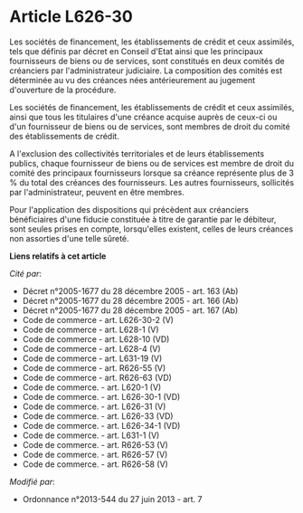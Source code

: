 # Article L626-30

Les sociétés de financement, les établissements de crédit et ceux assimilés, tels que définis par décret en Conseil d'Etat
ainsi que les principaux fournisseurs de biens ou de services, sont constitués en deux comités de créanciers par
l'administrateur judiciaire. La composition des comités est déterminée au vu des créances nées antérieurement au jugement
d'ouverture de la procédure. 

Les sociétés de financement, les établissements de crédit et ceux assimilés, ainsi que tous les titulaires d'une créance
acquise auprès de ceux-ci ou d'un fournisseur de biens ou de services, sont membres de droit du comité des établissements de
crédit. 

A l'exclusion des collectivités territoriales et de leurs établissements publics, chaque fournisseur de biens ou de services
est membre de droit du comité des principaux fournisseurs lorsque sa créance représente plus de 3 % du total des créances des
fournisseurs. Les autres fournisseurs, sollicités par l'administrateur, peuvent en être membres. 

Pour l'application des dispositions qui précèdent aux créanciers bénéficiaires d'une fiducie constituée à titre de garantie
par le débiteur, sont seules prises en compte, lorsqu'elles existent, celles de leurs créances non assorties d'une telle
sûreté.

**Liens relatifs à cet article**

_Cité par_:

  - Décret n°2005-1677 du 28 décembre 2005 - art. 163 (Ab)
  - Décret n°2005-1677 du 28 décembre 2005 - art. 166 (Ab)
  - Décret n°2005-1677 du 28 décembre 2005 - art. 167 (Ab)
  - Code de commerce - art. L626-30-2 (V)
  - Code de commerce - art. L628-1 (V)
  - Code de commerce - art. L628-10 (VD)
  - Code de commerce - art. L628-4 (V)
  - Code de commerce - art. L631-19 (V)
  - Code de commerce - art. R626-55 (V)
  - Code de commerce - art. R626-63 (VD)
  - Code de commerce. - art. L620-1 (V)
  - Code de commerce. - art. L626-30-1 (VD)
  - Code de commerce. - art. L626-31 (V)
  - Code de commerce. - art. L626-33 (VD)
  - Code de commerce. - art. L626-34-1 (VD)
  - Code de commerce. - art. L631-1 (V)
  - Code de commerce. - art. R626-53 (V)
  - Code de commerce. - art. R626-57 (V)
  - Code de commerce. - art. R626-58 (V)

_Modifié par_:

  - Ordonnance n°2013-544 du 27 juin 2013 - art. 7
